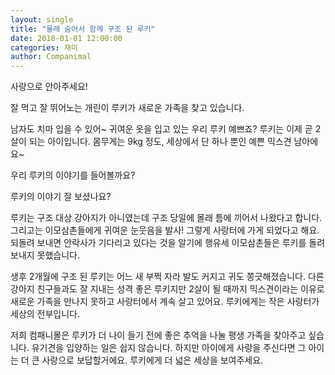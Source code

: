 ```yaml
---
layout: single
title: "몰래 숨어서 함께 구조 된 루키"
date: 2018-01-01 12:00:00
categories: 재미
author: Companimal
---
```


사랑으로 안아주세요!

잘 먹고 잘 뛰어노는 개린이 루키가 새로운 가족을 찾고 있습니다.

남자도 치마 입을 수 있어~ 귀여운 옷을 입고 있는 우리 루키 예쁘죠? 루키는 이제 곧 2살이 되는 아이입니다. 몸무게는 9kg 정도, 세상에서 단 하나 뿐인 예쁜 믹스견 남아에요~

우리 루키의 이야기를 들어볼까요?

루키의 이야기 잘 보셨나요?

루키는 구조 대상 강아지가 아니였는데 구조 당일에 몰래 틈에 끼어서 나왔다고 합니다. 그리고는 이모삼촌들에게 귀여운 눈웃음을 발사! 그렇게 사랑터에 가게 되었다고 해요. 되돌려 보내면 안락사가 기다리고 있다는 것을 알기에 행유세 이모삼촌들은 루키를 돌려보내지 못했습니다.

생후 2개월에 구조 된 루키는 어느 새 부쩍 자라 발도 커지고 귀도 쫑긋해졌습니다. 다른 강아지 친구들과도 잘 지내는 성격 좋은 루키지만 2살이 될 때까지 믹스견이라는 이유로 새로운 가족을 만나지 못하고 사랑터에서 계속 살고 있어요. 루키에게는 작은 사랑터가 세상의 전부입니다.

저희 컴패니몰은 루키가 더 나이 들기 전에 좋은 추억을 나눌 평생 가족을 찾아주고 싶습니다. 유기견을 입양하는 일은 쉽지 않습니다. 하지만 아이에게 사랑을 주신다면 그 아이는 더 큰 사랑으로 보답할거에요. 루키에게 더 넓은 세상을 보여주세요.
